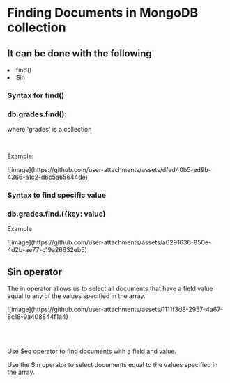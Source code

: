 <html>
<body>
  <h1>Finding Documents in MongoDB collection</h1>
  <h2>It can be done with the following</h2>
  <li>find()</li>
  <li>$in</li>

<h3>Syntax for find()</h3>

<h3>db.grades.find():</h3>
<p>where 'grades' is a collection</p>

<br>
<p>Example:</p>
![image](https://github.com/user-attachments/assets/dfed40b5-ed9b-4366-a1c2-d6c5a65644de)

<h3>Syntax to find specific value</h3>
<h3>db.grades.find.({key: value)</h3>
<p>Example</p>
![image](https://github.com/user-attachments/assets/a6291636-850e-4d2b-ae77-c19a26632eb5)

<div>
  <h2>$in operator</h2>
<p>The in operator allows us to select all documents that have a field value equal to any of the values specified in the array.</p>
![image](https://github.com/user-attachments/assets/1111f3d8-2957-4a67-8c18-9a408844f1a4)

<br><br>
<p>Use $eq operator to find documents with a field and value.</p>
<p>Use the $in operator to select documents equal to the values specified in the array.</p>
</div>
</body>
</html>
